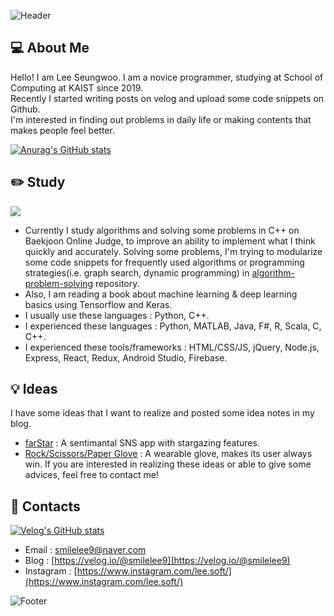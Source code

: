 ![Header](https://capsule-render.vercel.app/api?type=waving&color=auto&height=200&section=header)

## 💻 About Me

Hello! I am Lee Seungwoo. I am a novice programmer, studying at School of Computing at KAIST since 2019.   
Recently I started writing posts on velog and upload some code snippets on Github.   
I'm interested in finding out problems in daily life or making contents that makes people feel better.   

[![Anurag's GitHub stats](https://github-readme-stats.vercel.app/api?username=tfoseel)](https://github.com/tfoseel/github-readme-stats)

## ✏️ Study

<img src="http://mazandi.herokuapp.com/api?handle=leesoft&theme=warm"/>

* Currently I study algorithms and solving some problems in C++ on Baekjoon Online Judge, to improve an ability to implement what I think quickly and accurately. 
Solving some problems, I'm trying to modularize some code snippets for frequently used algorithms or programming strategies(i.e. graph search, dynamic programming) 
in [algorithm-problem-solving](https://github.com/tfoseel/algorithm-problem-solving) repository. 
* Also, I am reading a book about machine learning & deep learning basics using Tensorflow and Keras.
* I usually use these languages : Python, C++.
* I experienced these languages : Python, MATLAB, Java, F#, R, Scala, C, C++.
* I experienced these tools/frameworks : HTML/CSS/JS, jQuery, Node.js, Express, React, Redux, Android Studio, Firebase.

## 💡 Ideas

I have some ideas that I want to realize and posted some idea notes in my blog.
* [farStar](https://velog.io/@smilelee9/%EC%95%84%EC%9D%B4%EB%94%94%EC%96%B4-%EB%85%B8%ED%8A%B8-%EB%B3%84%EC%9E%90%EB%A6%AC-%EA%B0%90%EC%84%B1-SNS-%EC%95%B1-farStar) : A sentimantal SNS app with stargazing features.
* [Rock/Scissors/Paper Glove](https://velog.io/@smilelee9/%EC%95%84%EC%9D%B4%EB%94%94%EC%96%B4-%EB%85%B8%ED%8A%B8-%EA%B0%80%EC%9C%84%EB%B0%94%EC%9C%84%EB%B3%B4-%ED%95%84%EC%8A%B9-%EC%9E%A5%EA%B0%91) : A wearable glove, makes its user always win.
If you are interested in realizing these ideas or able to give some advices, feel free to contact me!

## 🔗 Contacts
[![Velog's GitHub stats](https://velog-readme-stats.vercel.app/api?name=smilelee9)](https://velog.io/@smilelee9)
* Email : [smilelee9@naver.com](smilelee9@naver.com)
* Blog : [https://velog.io/@smilelee9](https://velog.io/@smilelee9)
* Instagram : [https://www.instagram.com/lee.soft/](https://www.instagram.com/lee.soft/)


![Footer](https://capsule-render.vercel.app/api?type=waving&color=auto&height=200&section=footer)
